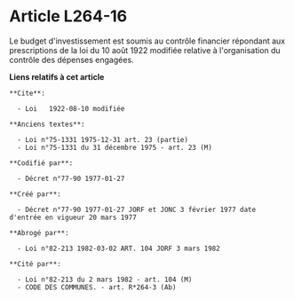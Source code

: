 # Article L264-16

Le budget d'investissement est soumis au contrôle financier répondant aux prescriptions de la loi du 10 août 1922 modifiée
relative à l'organisation du contrôle des dépenses engagées.

**Liens relatifs à cet article**

	**Cite**:

	  - Loi   1922-08-10 modifiée

	**Anciens textes**:

	  - Loi n°75-1331 1975-12-31 art. 23 (partie)
	  - Loi n°75-1331 du 31 décembre 1975 - art. 23 (M)

	**Codifié par**:

	  - Décret n°77-90 1977-01-27

	**Créé par**:

	  - Décret n°77-90 1977-01-27 JORF et JONC 3 février 1977 date d'entrée en vigueur 20 mars 1977

	**Abrogé par**:

	  - Loi n°82-213 1982-03-02 ART. 104 JORF 3 mars 1982

	**Cité par**:

	  - Loi n°82-213 du 2 mars 1982 - art. 104 (M)
	  - CODE DES COMMUNES. - art. R*264-3 (Ab)
